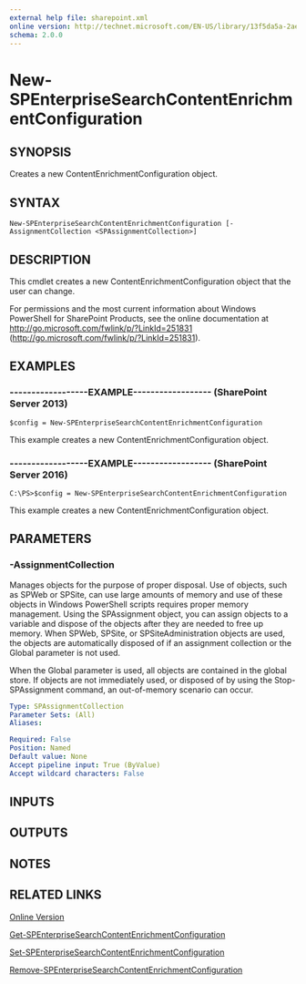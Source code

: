 ```yaml
---
external help file: sharepoint.xml
online version: http://technet.microsoft.com/EN-US/library/13f5da5a-2ae5-436d-a42c-a7e0628aa305(Office.15).aspx
schema: 2.0.0
---
```


# New-SPEnterpriseSearchContentEnrichmentConfiguration

## SYNOPSIS
Creates a new ContentEnrichmentConfiguration object.

## SYNTAX

```
New-SPEnterpriseSearchContentEnrichmentConfiguration [-AssignmentCollection <SPAssignmentCollection>]
```

## DESCRIPTION
This cmdlet creates a new ContentEnrichmentConfiguration object that the user can change.

For permissions and the most current information about Windows PowerShell for SharePoint Products, see the online documentation at http://go.microsoft.com/fwlink/p/?LinkId=251831 (http://go.microsoft.com/fwlink/p/?LinkId=251831).

## EXAMPLES

### ------------------EXAMPLE------------------ (SharePoint Server 2013)
```
$config = New-SPEnterpriseSearchContentEnrichmentConfiguration
```

This example creates a new ContentEnrichmentConfiguration object.

### ------------------EXAMPLE------------------ (SharePoint Server 2016)
```
C:\PS>$config = New-SPEnterpriseSearchContentEnrichmentConfiguration
```

This example creates a new ContentEnrichmentConfiguration object.

## PARAMETERS

### -AssignmentCollection
Manages objects for the purpose of proper disposal.
Use of objects, such as SPWeb or SPSite, can use large amounts of memory and use of these objects in Windows PowerShell scripts requires proper memory management.
Using the SPAssignment object, you can assign objects to a variable and dispose of the objects after they are needed to free up memory.
When SPWeb, SPSite, or SPSiteAdministration objects are used, the objects are automatically disposed of if an assignment collection or the Global parameter is not used.

When the Global parameter is used, all objects are contained in the global store.
If objects are not immediately used, or disposed of by using the Stop-SPAssignment command, an out-of-memory scenario can occur.

```yaml
Type: SPAssignmentCollection
Parameter Sets: (All)
Aliases: 

Required: False
Position: Named
Default value: None
Accept pipeline input: True (ByValue)
Accept wildcard characters: False
```

## INPUTS

## OUTPUTS

## NOTES

## RELATED LINKS

[Online Version](http://technet.microsoft.com/EN-US/library/13f5da5a-2ae5-436d-a42c-a7e0628aa305(Office.15).aspx)

[Get-SPEnterpriseSearchContentEnrichmentConfiguration]()

[Set-SPEnterpriseSearchContentEnrichmentConfiguration]()

[Remove-SPEnterpriseSearchContentEnrichmentConfiguration]()

